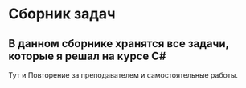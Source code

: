 # Сборник задач
## В данном сборнике хранятся все задачи, которые я решал на курсе C# 
Тут и Повторение за преподавателем и самостоятельные работы.
